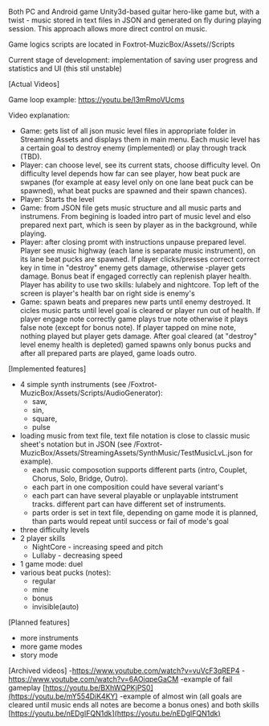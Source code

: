 Both PC and Android game Unity3d-based guitar hero-like game but, with a twist - music stored in text files in JSON and generated on fly during playing session. This approach allows more direct control on music.

Game logics scripts are located in Foxtrot-MuzicBox/Assets//Scripts

Current stage of development: implementation of saving user progress and statistics and UI (this stil unstable)

[Actual Videos]

Game loop example: https://youtu.be/l3mRmoVUcms

Video explanation:
- Game: gets list of all json music level files in appropriate folder in Streaming Assets and displays them in main menu. Each music level has a certain goal to destroy enemy (implemented) or play through track (TBD). 
- Player: can choose level, see its current stats, choose difficulty level. On difficulty level depends how far can see player, how beat puck are swpanes (for example at easy level only on one lane beat puck can be spawned), what beat pucks are spawned and their spawn chances).
- Player: Starts the level
- Game: from JSON file gets music structure and all music parts and instrumens. From begining is loaded intro part of music level and elso prepared next part, which is seen by player as in the background, while playing.
- Player: after closing promt with instructions unpause prepared level. Player see music highway (each lane is separate music instrument), on its lane beat pucks are spawned. If player clicks/presses correct correct key in time in "destroy" enemy gets damage, otherwise -player gets damage. Bonus beat if engaged correctly can replenish player health. Player has ability to use two skills: lulabely and nightcore. Top left of the screen is player's health bar on right side is enemy's
- Game: spawn beats and prepares new parts until enemy destroyed. It cicles music parts until level goal is cleared or player run out of health. If player engage note correctly game plays true note otherwise it plays false note (except for bonus note). If player tapped on mine note, nothing played but player gets damage. After goal cleared (at "destroy" level enemy health is depleted) gamed spawns only bonus pucks and after all prepared parts are played, game loads outro.


[Implemented features]
- 4 simple synth instruments (see /Foxtrot-MuzicBox/Assets/Scripts/AudioGenerator):
  - saw,
  - sin,
  - square,
  - pulse
- loading music from text file, text file notation is close to classic music sheet's notation but in JSON (see /Foxtrot-MuzicBox/Assets/StreamingAssets/SynthMusic/TestMusicLvL.json for example). 
  - each music composotion supports different parts (intro, Couplet, Chorus, Solo, Bridge, Outro).
  - each part in one composition could have several variant's
  - each part can have several playable or unplayable intstrument tracks. different part can have different set of instruments.
  - parts order is set in text file, depending on game mode it is planned, than parts would repeat until success or fail of mode's goal 
- three difficulty levels
- 2 player skills
  - NightCore - increasing speed and pitch
  - Lullaby - decreasing speed
- 1 game mode: duel
- various beat pucks (notes):
  - regular
  - mine
  - bonus
  - invisible(auto)
 
[Planned features]
- more instruments
- more game modes
- story mode


[Archived videos]
-https://www.youtube.com/watch?v=vuVcF3qREP4
-https://www.youtube.com/watch?v=6AOiqpeGaCM
-example of fail gameplay [https://youtu.be/BXhWQPKjPS0](https://youtu.be/mY554DiK4KY)
-example of almost win (all goals are cleared until music ends all notes are become a bonus ones) and both skills [https://youtu.be/nEDgIFQN1dk](https://youtu.be/nEDgIFQN1dk)
